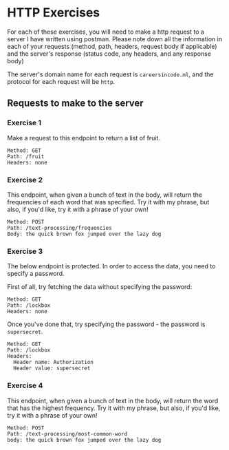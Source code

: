 # HTTP Exercises

For each of these exercises, you will need to make a http request to a server I have written using
postman. Please note down all the information in each of your requests (method, path, headers,
request body if applicable) and the server's response (status code, any headers, and any response
body)

The server's domain name for each request is `careersincode.ml`, and the protocol for each request
will be `http`.

## Requests to make to the server

### Exercise 1

Make a request to this endpoint to return a list of fruit.
```
Method: GET
Path: /fruit
Headers: none
```

### Exercise 2

This endpoint, when given a bunch of text in the body, will return the frequencies of each word
that was specified. Try it with my phrase, but also, if you'd like, try it with a phrase of your
own!
```
Method: POST
Path: /text-processing/frequencies
Body: the quick brown fox jumped over the lazy dog
```

### Exercise 3

The below endpoint is protected. In order to access the data, you need to specify a password.

First of all, try fetching the data without specifying the password:
```
Method: GET
Path: /lockbox
Headers: none
```

Once you've done that, try specifying the password - the password is `supersecret`.
```
Method: GET
Path: /lockbox
Headers:
  Header name: Authorization
  Header value: supersecret
```

### Exercise 4

This endpoint, when given a bunch of text in the body, will return the word that has the highest
frequency. Try it with my phrase, but also, if you'd like, try it with a phrase of your own!
```
Method: POST
Path: /text-processing/most-common-word
body: the quick brown fox jumped over the lazy dog
```
